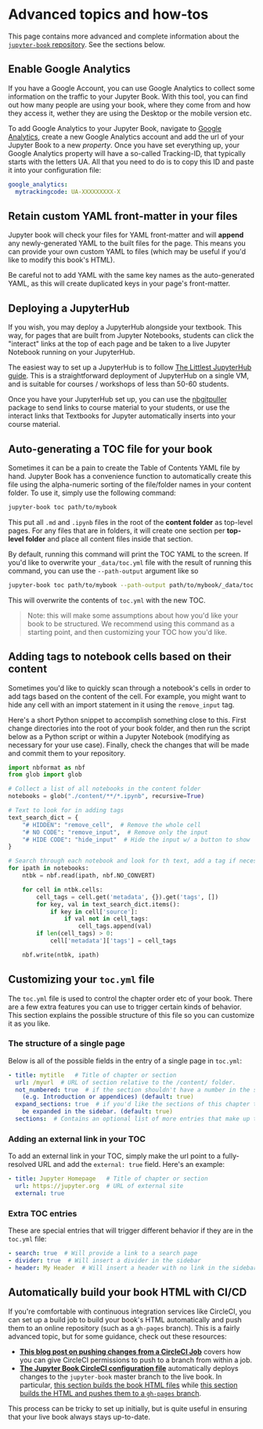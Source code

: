 # Advanced topics and how-tos

This page contains more advanced and complete information about the
[`jupyter-book` repository](https://github.com/ExecutableBookProject/jupyter-book). See the sections below.


## Enable Google Analytics

If you have a Google Account, you can use Google Analytics to collect some
information on the traffic to your Jupyter Book. With this tool, you can find
out how many people are using your book, where they come from and how they
access it, wether they are using the Desktop or the mobile version etc.

To add Google Analytics to your Jupyter Book, navigate to
[Google Analytics](https://analytics.google.com/analytics/web/), create a new
Google Analytics account and add the url of your Jupyter Book to a new
*property*. Once you have set everything up, your Google Analytics property
will have a so-called Tracking-ID, that typically starts with the letters UA.
All that you need to do is to copy this ID and paste it into your
configuration file:

```yaml
google_analytics:
  mytrackingcode: UA-XXXXXXXXX-X
```

## Retain custom YAML front-matter in your files

Jupyter book will check your files for YAML front-matter and will **append**
any newly-generated YAML to the built files for the page. This means you
can provide your own custom YAML to files (which may be useful if you'd like
to modify this book's HTML).

Be careful not to add YAML with the same key names as the auto-generated YAML, as
this will create duplicated keys in your page's front-matter.


## Deploying a JupyterHub

If you wish, you may deploy a JupyterHub alongside your textbook. This way, for pages that are built from
Jupyter Notebooks, students can click the "interact" links
at the top of each page and be taken to a live Jupyter Notebook running on your JupyterHub.

The easiest way to set up a JupyterHub is to follow [The Littlest JupyterHub guide](https://the-littlest-jupyterhub.readthedocs.io/en/latest/index.html).
This is a straightforward deployment of JupyterHub on a single VM, and is suitable for
courses / workshops of less than 50-60 students.

Once you have your JupyterHub set up, you can use the [nbgitpuller](https://github.com/data-8/nbgitpuller)
package to send links to course material to your students, or use the interact links that Textbooks for Jupyter
automatically inserts into your course material.

## Auto-generating a TOC file for your book

Sometimes it can be a pain to create the Table of Contents YAML file by hand.
Jupyter Book has a convenience function to automatically create this file
using the alpha-numeric sorting of the file/folder names in your content folder.
To use it, simply use the following command:

```bash
jupyter-book toc path/to/mybook
```

This put all `.md` and `.ipynb` files in the root of the **content folder**
as top-level pages. For any files that are in folders, it will create one
section per **top-level folder** and place all content files inside that
section.

By default, running this command will print the TOC YAML to the screen.
If you'd like to overwrite your `_data/toc.yml` file with the result of
running this command, you can use the `--path-output` argument like so

```bash
jupyter-book toc path/to/mybook --path-output path/to/mybook/_data/toc.yml
```

This will overwrite the contents of `toc.yml` with the new TOC.

> Note: this will make some assumptions about how you'd like your book to
> be structured. We recommend using this command as a starting point, and
> then customizing your TOC how you'd like.


## Adding tags to notebook cells based on their content

Sometimes you'd like to quickly scan through a notebook's cells in order to
add tags based on the content of the cell. For example, you might want to
hide any cell with an import statement in it using the `remove_input` tag.

Here's a short Python snippet to accomplish something close to this.
First change directories into the root of your book folder, and then
run the script below as a Python script or within a Jupyter Notebook
(modifying as necessary for your use case).
Finally, check the changes that will be made and commit them to your repository.

```python
import nbformat as nbf
from glob import glob

# Collect a list of all notebooks in the content folder
notebooks = glob("./content/**/*.ipynb", recursive=True)

# Text to look for in adding tags
text_search_dict = {
    "# HIDDEN": "remove_cell",  # Remove the whole cell
    "# NO CODE": "remove_input",  # Remove only the input
    "# HIDE CODE": "hide_input"  # Hide the input w/ a button to show
}

# Search through each notebook and look for th text, add a tag if necessary
for ipath in notebooks:
    ntbk = nbf.read(ipath, nbf.NO_CONVERT)

    for cell in ntbk.cells:
        cell_tags = cell.get('metadata', {}).get('tags', [])
        for key, val in text_search_dict.items():
            if key in cell['source']:
                if val not in cell_tags:
                    cell_tags.append(val)
        if len(cell_tags) > 0:
            cell['metadata']['tags'] = cell_tags

    nbf.write(ntbk, ipath)
```

## Customizing your `toc.yml` file

The `toc.yml` file is used to control the chapter order etc of your book.
There are a few extra features you can use to trigger certain kinds of behavior.
This section explains the possible structure of this file so you can customize it
as you like.

### The structure of a single page

Below is all of the possible fields in the entry of a single page in `toc.yml`:

```yaml
- title: mytitle   # Title of chapter or section
  url: /myurl  # URL of section relative to the /content/ folder.
  not_numbered: true  # if the section shouldn't have a number in the sidebar
    (e.g. Introduction or appendices) (default: true)
  expand_sections: true  # if you'd like the sections of this chapter to always
    be expanded in the sidebar. (default: true)
  sections:  # Contains an optional list of more entries that make up the chapter's sections
```

### Adding an external link in your TOC

To add an external link in your TOC, simply make the url point to a fully-resolved
URL and add the `external: true` field. Here's an example:

```yaml
- title: Jupyter Homepage   # Title of chapter or section
  url: https://jupyter.org  # URL of external site
  external: true
```

### Extra TOC entries

These are special entries that will trigger different behavior if they are
in the `toc.yml` file:

```yaml
- search: true  # Will provide a link to a search page
- divider: true  # Will insert a divider in the sidebar
- header: My Header  # Will insert a header with no link in the sidebar
```

## Automatically build your book HTML with CI/CD

If you're comfortable with continuous integration services like CircleCI, you can set up
a build job to build your book's HTML automatically and push them to an online repository
(such as a `gh-pages` branch). This is a fairly advanced topic, but for some guidance,
check out these resources:

* **[This blog post on pushing changes from a CircleCI Job](https://predictablynoisy.com/circleci-mirror)**
  covers how you can give CircleCI permissions to push to a branch from within a job.
* **[The Jupyter Book CircleCI configuration file](https://github.com/ExecutableBookProject/jupyter-book/blob/master/.circleci/config.yml)**
  automatically deploys changes to the `jupyter-book` master branch to the live book. In
  particular, [this section builds the book HTML files](https://github.com/ExecutableBookProject/jupyter-book/blob/master/.circleci/config.yml#L74)
  while [this section builds the HTML and pushes them to a `gh-pages` branch](https://github.com/ExecutableBookProject/jupyter-book/blob/master/.circleci/config.yml#L31).

This process can be tricky to set up initially, but is quite useful in ensuring that your live book
always stays up-to-date.
